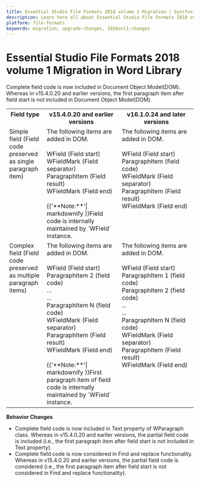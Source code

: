 ```yaml
---
title: Essential Studio File Formats 2018 volume 1 Migration | Syncfusion
description: Learn here all about Essential Studio File Formats 2018 volume 1 Migration of Syncfusion's Word (DocIO) Library and more.
platform: file-formats
keywords: migration, upgrade-changes, 2018vol1-changes
---
```

# Essential Studio File Formats 2018 volume 1 Migration in Word Library
 
Complete field code is now included in Document Object Model(DOM). Whereas in v15.4.0.20 and earlier versions, the first paragraph item after field start is not included in Document Object Model(DOM).
<table class="params">
<col width="20%">
<col width="40%">
<col width="40%">
<tr valign="top">
<th>Field type</th>
<th>v15.4.0.20 and earlier versions</th>
<th>v16.1.0.24 and later versions</th>
</tr>
<tr valign="top">
<td>Simple field (Field code preserved as single paragraph item)</td>
<td>The following items are added in DOM.<br/><br/>
WField (Field start)<br/>
WFieldMark (Field separator)<br/>
ParagraphItem (Field result)<br/>
WFieldMark (Field end)<br/><br/>
{{'**Note:**'| markdownify }}Field code is internally maintained by `WField` instance.</td>
<td>The following items are added in DOM.<br/><br/>
WField (Field start)<br/>
ParagraphItem (field code)<br/>
WFieldMark (Field separator)<br/>
ParagraphItem (Field result)<br/>
WFieldMark (Field end)</td>
</tr>
<tr valign="top">
<td>Complex field (Field code preserved as multiple paragraph items)</td>
<td>The following items are added in DOM.<br/><br/>
WField (Field start)<br/>
ParagraphItem 2 (field code)<br/>
...<br/>
...<br/>
ParagraphItem N (field code)<br/>
WFieldMark (Field separator)<br/>
ParagraphItem (Field result)<br/>
WFieldMark (Field end)<br/><br/>
{{'**Note:**'| markdownify }}First paragraph item of field code is internally maintained by `WField` instance.</td>
<td>The following items are added in DOM.<br/><br/>
WField (Field start)<br/>
ParagraphItem 1 (field code)<br/>
ParagraphItem 2 (field code)<br/>
...<br/>
...<br/>
ParagraphItem N (field code)<br/>
WFieldMark (Field separator)<br/>
ParagraphItem (Field result)<br/>
WFieldMark (Field end)</td>
</tr>
</table>

**Behavior Changes**

* Complete field code is now included in Text property of WParagraph class. Whereas in v15.4.0.20 and earlier versions, the partial field code is included (i.e., the first paragraph item after field start is not included in Text property).
* Complete field code is now considered in Find and replace functionality. Whereas in v15.4.0.20 and earlier versions, the partial field code is considered (i.e., the first paragraph item after field start is not considered in Find and replace functionality).

